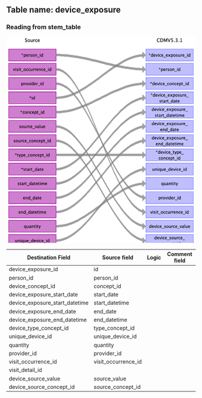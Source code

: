 ## Table name: device_exposure

### Reading from stem_table

![](md_files/image15.png)

| Destination Field | Source field | Logic | Comment field |
| --- | --- | --- | --- |
| device_exposure_id | id |  |  |
| person_id | person_id |  |  |
| device_concept_id | concept_id |  |  |
| device_exposure_start_date | start_date |  |  |
| device_exposure_start_datetime | start_datetime |  |  |
| device_exposure_end_date | end_date |  |  |
| device_exposure_end_datetime | end_datetime |  |  |
| device_type_concept_id | type_concept_id |  |  |
| unique_device_id | unique_device_id |  |  |
| quantity | quantity |  |  |
| provider_id | provider_id |  |  |
| visit_occurrence_id | visit_occurrence_id |  |  |
| visit_detail_id |  |  |  |
| device_source_value | source_value |  |  |
| device_source_concept_id | source_concept_id |  |  |

